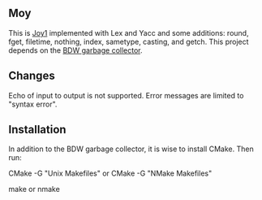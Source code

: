 Moy
---

This is [Joy1](https://github.com/Wodan58/joy1) implemented with Lex and Yacc and some additions: round, fget, filetime, nothing, index, sametype, casting, and getch.
This project depends on the [BDW garbage collector](https://github.com/ivmai/bdwgc).

Changes
-------

Echo of input to output is not supported.
Error messages are limited to "syntax error".

Installation
------------

In addition to the BDW garbage collector, it is wise to install CMake. Then run:

CMake -G "Unix Makefiles" or CMake -G "NMake Makefiles"

make or nmake
